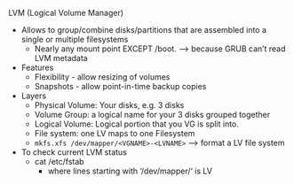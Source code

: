 LVM (Logical Volume Manager)
- Allows to group/combine disks/partitions that are assembled into a single or multiple filesystems
    - Nearly any mount point EXCEPT /boot.  —> because GRUB can’t read LVM metadata
- Features
    - Flexibility - allow resizing of volumes
    - Snapshots - allow point-in-time backup copies
- Layers
    - Physical Volume: Your disks, e.g. 3 disks
    - Volume Group: a logical name for your 3 disks grouped together
    - Logical Volume: Logical portion that you VG is split into.
    - File system: one LV maps to one Filesystem
    - `mkfs.xfs /dev/mapper/<VGNAME>-<LVNAME>`  —> format a LV file system
- To check current LVM status
    - cat /etc/fstab
        - where lines starting with ‘/dev/mapper/‘ is LV
